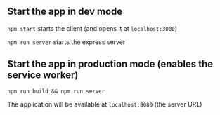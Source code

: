 
## Start the app in dev mode

`npm start` starts the client (and opens it at `localhost:3000`)

`npm run server` starts the express server

## Start the app in production mode (enables the service worker)

`npm run build && npm run server`

The application will be available at `localhost:8080` (the server URL)
